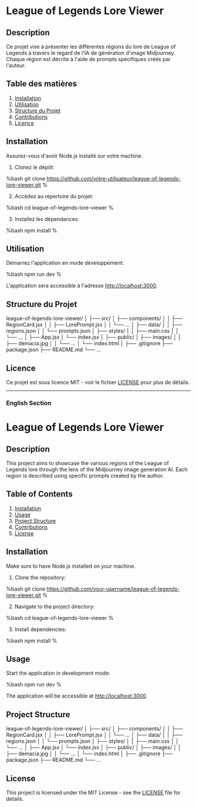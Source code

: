# League of Legends Lore Viewer

## Description

Ce projet vise à présenter les différentes régions du lore de League of Legends à travers le regard de l'IA de génération d'image Midjourney. Chaque région est décrite à l'aide de prompts spécifiques créés par l'auteur.

## Table des matières

1. [Installation](#installation)
2. [Utilisation](#utilisation)
3. [Structure du Projet](#structure-du-projet)
4. [Contributions](#contributions)
5. [Licence](#licence)

## Installation

Assurez-vous d'avoir Node.js installé sur votre machine.

1. Clonez le dépôt:

%bash
git clone https://github.com/votre-utilisateur/league-of-legends-lore-viewer.git
%

2. Accédez au répertoire du projet:

%bash
cd league-of-legends-lore-viewer
%

3. Installez les dépendances:

%bash
npm install
%

## Utilisation

Démarrez l'application en mode développement:

%bash
npm run dev
%

L'application sera accessible à l'adresse [http://localhost:3000](http://localhost:3000).

## Structure du Projet

league-of-legends-lore-viewer/
│
├── src/
│ ├── components/
│ │ ├── RegionCard.jsx
│ │ ├── LorePrompt.jsx
│ │ └── ...
│ ├── data/
│ │ ├── regions.json
│ │ └── prompts.json
│ ├── styles/
│ │ ├── main.css
│ │ └── ...
│ ├── App.jsx
│ └── index.jsx
│
├── public/
│ ├── images/
│ │ ├── demacia.jpg
│ │ └── ...
│ └── index.html
│
├── .gitignore
├── package.json
├── README.md
└── ...

## Licence

Ce projet est sous licence MIT - voir le fichier [LICENSE](LICENSE) pour plus de détails.

---

### English Section

# League of Legends Lore Viewer

## Description

This project aims to showcase the various regions of the League of Legends lore through the lens of the Midjourney image generation AI. Each region is described using specific prompts created by the author.

## Table of Contents

1. [Installation](#installation)
2. [Usage](#usage)
3. [Project Structure](#project-structure)
4. [Contributions](#contributions)
5. [License](#license)

## Installation

Make sure to have Node.js installed on your machine.

1. Clone the repository:

%bash
git clone https://github.com/your-username/league-of-legends-lore-viewer.git
%

2. Navigate to the project directory:

%bash
cd league-of-legends-lore-viewer
%

3. Install dependencies:

%bash
npm install
%

## Usage

Start the application in development mode:

%bash
npm run dev
%

The application will be accessible at [http://localhost:3000](http://localhost:3000).

## Project Structure

league-of-legends-lore-viewer/
│
├── src/
│ ├── components/
│ │ ├── RegionCard.jsx
│ │ ├── LorePrompt.jsx
│ │ └── ...
│ ├── data/
│ │ ├── regions.json
│ │ └── prompts.json
│ ├── styles/
│ │ ├── main.css
│ │ └── ...
│ ├── App.jsx
│ └── index.jsx
│
├── public/
│ ├── images/
│ │ ├── demacia.jpg
│ │ └── ...
│ └── index.html
│
├── .gitignore
├── package.json
├── README.md
└── ...

## License

This project is licensed under the MIT License - see the [LICENSE](LICENSE) file for details.

